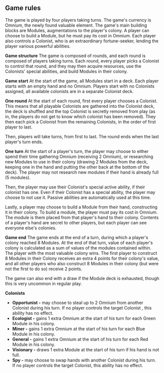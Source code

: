 ﻿## Game rules

The game is played by four players taking turns. The game's currency is Omnium, the newly found valuable element. The game's main building blocks are Modules, augmentations to the player's colony. A player can choose to build a Module, but he must pay its cost in Omnium. Each player also controls a Colonist, who is an extraordinary fortune-seeker, lending the player various powerful abilities.

**Game structure**
The game is composed of rounds, and each round is composed of players taking turns. Each round, every player picks a Colonist to control that round, and they may then acquire resources, use the Colonists' special abilities, and build Modules in their colony.

**Game start**
At the start of the game, all Modules start in a deck. Each player starts with an empty hand and no Omnium. Players start with no Colonists assigned, all available colonists are in a separate Colonist deck.

**One round**
At the start of each round, first every player chooses a Colonist. This means that all playable Colonists are gathered into the Colonist deck, the deck is shuffled and the top Colonist is secretly removed from play (as in, the players do not get to know which colonist has been removed). They then each pick a Colonist from the remaining Colonists, in the order of first player to last. 

Then, players will take turns, from first to last. The round ends when the last player's turn ends.

**One turn**
At the start of a player's turn, the player may choose to either spend their time gathering Omnium (receiving 2 Omnium), or researching new Modules to use in their colony (drawing 2 Modules from the deck, keeping one in the hand and putting the other back at the bottom of the deck). The player may not research new modules if their hand is already full (5 modules).

Then, the player may use their Colonist's special active ability, if their colonist has one. Even if their Colonist has a special ability, the player may choose to not use it. Passive abilities are automatically used at this time.

Lastly, a player may choose to build a Module from their hand, constructing it in their colony. To build a module, the player must pay its cost in Omnium. The module is them placed from that player's hand to their colony. Contents of a player's hand are secret to other players, but each player can see everyone else's colonies.

**Game end**
The game ends at the end of a turn, during which a player's colony reached 8 Modules. At the end of that turn, value of each player's colony is calculated as a sum of values of the modules contained within. The player with the most valuable colony wins. The first player to construct 8 Modules in their Colony receives an extra 4 points for their colony's value, and all other players who also construct 8 Modules in their colony (but were not the first to do so) receive 2 points.

The game can also end with a draw if the Module deck is exhausted, though this is very uncommon in regular play.

**Colonists**

 - **Opportunist -** may choose to steal up to 2 Omnium from another Colonist during his turn. If no player controls the target Colonist , this ability has no effect.
 - **Ecologist -** gains 1 extra Omnium at the start of his turn for each Green Module in his colony.
 - **Miner -** gains 1 extra Omnium at the start of his turn for each Blue Module in his colony.
 - **General -** gains 1 extra Omnium at the start of his turn for each Red Module in his colony.
 - **Visionary -** draws 1 extra Module at the start of his turn if his hand is not full.
 - **Spy -** may choose to swap hands with another Colonist during his turn. If no player controls the target Colonist, this ability has no effect.

